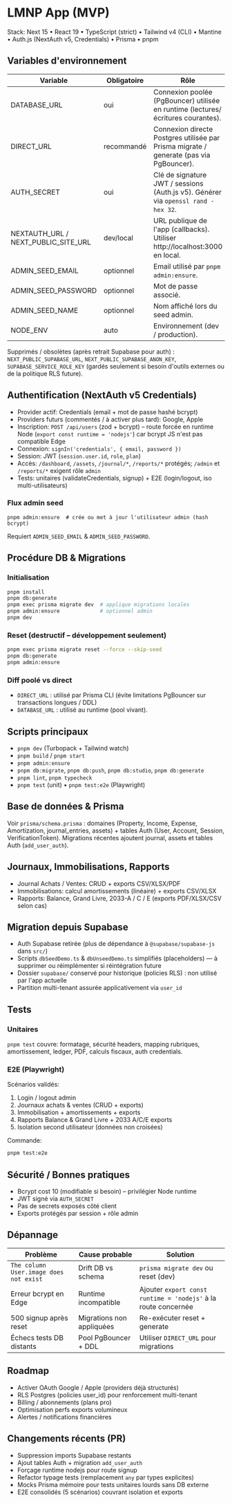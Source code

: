 # LMNP App (MVP)

Stack: Next 15 • React 19 • TypeScript (strict) • Tailwind v4 (CLI) • Mantine • Auth.js (NextAuth v5, Credentials) • Prisma • pnpm

## Variables d'environnement
| Variable | Obligatoire | Rôle |
|----------|-------------|------|
| DATABASE_URL | oui | Connexion poolée (PgBouncer) utilisée en runtime (lectures/écritures courantes). |
| DIRECT_URL | recommandé | Connexion directe Postgres utilisée par Prisma migrate / generate (pas via PgBouncer). |
| AUTH_SECRET | oui | Clé de signature JWT / sessions (Auth.js v5). Générer via `openssl rand -hex 32`. |
| NEXTAUTH_URL / NEXT_PUBLIC_SITE_URL | dev/local | URL publique de l'app (callbacks). Utiliser http://localhost:3000 en local. |
| ADMIN_SEED_EMAIL | optionnel | Email utilisé par `pnpm admin:ensure`. |
| ADMIN_SEED_PASSWORD | optionnel | Mot de passe associé. |
| ADMIN_SEED_NAME | optionnel | Nom affiché lors du seed admin. |
| NODE_ENV | auto | Environnement (dev / production). |

Supprimés / obsolètes (après retrait Supabase pour auth) : `NEXT_PUBLIC_SUPABASE_URL`, `NEXT_PUBLIC_SUPABASE_ANON_KEY`, `SUPABASE_SERVICE_ROLE_KEY` (gardés seulement si besoin d'outils externes ou de la politique RLS future). 

## Authentification (NextAuth v5 Credentials)
- Provider actif: Credentials (email + mot de passe hashé bcrypt)
- Providers futurs (commentés / à activer plus tard): Google, Apple
- Inscription: `POST /api/users` (zod + bcrypt) – route forcée en runtime Node (`export const runtime = 'nodejs'`) car bcrypt JS n'est pas compatible Edge
- Connexion: `signIn('credentials', { email, password })`
- Session: JWT (`session.user.id`, `role`, `plan`)
- Accès: `/dashboard`, `/assets`, `/journal/*`, `/reports/*` protégés; `/admin` et `/reports/*` exigent rôle `admin`
- Tests: unitaires (validateCredentials, signup) + E2E (login/logout, iso multi-utilisateurs)

### Flux admin seed
```
pnpm admin:ensure  # crée ou met à jour l'utilisateur admin (hash bcrypt)
```
Requiert `ADMIN_SEED_EMAIL` & `ADMIN_SEED_PASSWORD`.

## Procédure DB & Migrations
### Initialisation
```bash
pnpm install
pnpm db:generate
pnpm exec prisma migrate dev  # applique migrations locales
pnpm admin:ensure             # optionnel admin
pnpm dev
```
### Reset (destructif – développement seulement)
```bash
pnpm exec prisma migrate reset --force --skip-seed
pnpm db:generate
pnpm admin:ensure
```
### Diff poolé vs direct
- `DIRECT_URL` : utilisé par Prisma CLI (évite limitations PgBouncer sur transactions longues / DDL)
- `DATABASE_URL` : utilisé au runtime (pool vivant). 

## Scripts principaux
- `pnpm dev` (Turbopack + Tailwind watch)
- `pnpm build` / `pnpm start`
- `pnpm admin:ensure`
- `pnpm db:migrate`, `pnpm db:push`, `pnpm db:studio`, `pnpm db:generate`
- `pnpm lint`, `pnpm typecheck`
- `pnpm test` (unit) • `pnpm test:e2e` (Playwright)

## Base de données & Prisma
Voir `prisma/schema.prisma` : domaines (Property, Income, Expense, Amortization, journal_entries, assets) + tables Auth (User, Account, Session, VerificationToken). 
Migrations récentes ajoutent journal, assets et tables Auth (`add_user_auth`).

## Journaux, Immobilisations, Rapports
- Journal Achats / Ventes: CRUD + exports CSV/XLSX/PDF
- Immobilisations: calcul amortissements (linéaire) + exports CSV/XLSX
- Rapports: Balance, Grand Livre, 2033-A / C / E (exports PDF/XLSX/CSV selon cas)

## Migration depuis Supabase
- Auth Supabase retirée (plus de dépendance à `@supabase/supabase-js` dans `src/`)
- Scripts `dbSeedDemo.ts` & `dbUnseedDemo.ts` simplifiés (placeholders) — à supprimer ou réimplémenter si réintégration future
- Dossier `supabase/` conservé pour historique (policies RLS) : non utilisé par l'app actuelle
- Partition multi-tenant assurée applicativement via `user_id`

## Tests
### Unitaires
`pnpm test` couvre: formatage, sécurité headers, mapping rubriques, amortissement, ledger, PDF, calculs fiscaux, auth credentials.
### E2E (Playwright)
Scénarios validés:
1. Login / logout admin
2. Journaux achats & ventes (CRUD + exports)
3. Immobilisation + amortissements + exports
4. Rapports Balance & Grand Livre + 2033 A/C/E exports
5. Isolation second utilisateur (données non croisées)

Commande:
```bash
pnpm test:e2e
```

## Sécurité / Bonnes pratiques
- Bcrypt cost 10 (modifiable si besoin) – privilégier Node runtime
- JWT signé via `AUTH_SECRET`
- Pas de secrets exposés côté client
- Exports protégés par session + rôle admin

## Dépannage
| Problème | Cause probable | Solution |
|----------|----------------|----------|
| `The column User.image does not exist` | Drift DB vs schema | `prisma migrate dev` ou reset (dev) |
| Erreur bcrypt en Edge | Runtime incompatible | Ajouter `export const runtime = 'nodejs'` à la route concernée |
| 500 signup après reset | Migrations non appliquées | Re-exécuter reset + generate |
| Échecs tests DB distants | Pool PgBouncer + DDL | Utiliser `DIRECT_URL` pour migrations |

## Roadmap
- Activer OAuth Google / Apple (providers déjà structurés)
- RLS Postgres (policies user_id) pour renforcement multi-tenant
- Billing / abonnements (plans pro)
- Optimisation perfs exports volumineux
- Alertes / notifications financières

## Changements récents (PR)
- Suppression imports Supabase restants
- Ajout tables Auth + migration `add_user_auth`
- Forçage runtime nodejs pour route signup
- Refactor typage tests (remplacement `any` par types explicites)
- Mocks Prisma mémoire pour tests unitaires lourds sans DB externe
- E2E consolidés (5 scénarios) couvrant isolation et exports
